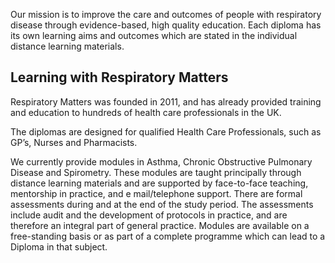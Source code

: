 Our mission is to improve the care and outcomes of people with respiratory disease through evidence-based, high quality education.  Each diploma has its own learning aims and outcomes which are stated in the individual distance learning materials.

## Learning with Respiratory Matters

Respiratory Matters was founded in 2011, and has already provided training and education to hundreds of health care professionals in the UK.

The diplomas are designed for qualified Health Care Professionals, such as GP’s, Nurses and Pharmacists.

We currently provide modules in Asthma, Chronic Obstructive Pulmonary Disease and Spirometry. These modules are taught principally through distance learning materials and are supported by face-to-face teaching, mentorship in practice, and e mail/telephone support. There are formal assessments during and at the end of the study period. The assessments include audit and the development of protocols in practice, and are therefore an integral part of general practice. Modules are available on a free-standing basis or as part of a complete programme which can lead to a Diploma in that subject.
